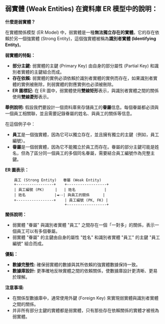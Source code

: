 ## 弱實體 (Weak Entities) 在資料庫 ER 模型中的說明：

**什麼是弱實體？**

在實體關係模型 (ER Model) 中，弱實體是一種**無法獨立存在的實體**。它的存在依賴於另一個強實體 (Strong Entity)，這個強實體被稱為**識別者實體 (Identifying Entity)**。 

**弱實體的特點：**
* **部分主鍵:** 弱實體的主鍵 (Primary Key) 由自身的部分屬性 (Partial Key) 和識別者實體的主鍵組合而成。
* **存在依賴:** 弱實體的實例必須依賴於識別者實體的實例而存在，如果識別者實體的實例被刪除，則弱實體的對應實例也必須被刪除。
* **ER 圖標記:** 在 ER 圖中，弱實體使用**雙線矩形**表示，與識別者實體之間的關係使用**雙線菱形**表示。

**舉例說明:**
假設我們要設計一個資料庫來存儲員工的**眷屬**信息。每個眷屬都必須與一個員工相關聯，並且需要記錄眷屬的姓名、與員工的關係等信息。

在這個例子中：
* **員工**是一個強實體，因為它可以獨立存在，並且擁有獨立的主鍵（例如，員工編號）。
* **眷屬**是一個弱實體，因為它不能獨立於員工而存在。眷屬的部分主鍵可能是姓名，但為了區分同一個員工的多個同名眷屬，需要結合員工編號作為完整主鍵。

**ER 圖表示：**
```
    員工 (Strong Entity)   眷屬 (Weak Entity)
    +-----------------+    +------------------+
    | 員工編號 (PK)     |   | 姓名             |
    | 姓名             |◄--| 與員工的關係      |
    +-----------------+    | 員工編號 (PK, FK) |
                           +------------------+
```

**關係說明：**
* 弱實體 "眷屬" 與識別者實體 "員工" 之間存在一個「一對多」的關係，表示一個員工可以有多個眷屬。
* 弱實體 "眷屬" 的主鍵由自身的屬性 "姓名" 和識別者實體 "員工" 的主鍵 "員工編號" 組合而成。

**優點：**
* **數據完整性:**  確保弱實體的數據與其所依賴的強實體數據保持一致。
* **數據庫設計:**  更準確地反映實體之間的依賴關係，使數據庫設計更清晰、更易於理解。

**注意事項:**
* 在關係型數據庫中，通常使用外鍵 (Foreign Key) 來實現弱實體與識別者實體之間的關係。
* 并非所有部分主鍵的實體都是弱實體，只有那些存在依賴關係的實體才被視為弱實體。


